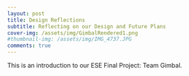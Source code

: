 ```yaml
---
layout: post
title: Design Reflections
subtitle: Reflecting on our Design and Future Plans
cover-img: /assets/img/GimbalRendered1.png
#thumbnail-img: /assets/img/IMG_4737.JPG
comments: true
---
```


This is an introduction to our ESE Final Project: Team Gimbal.
